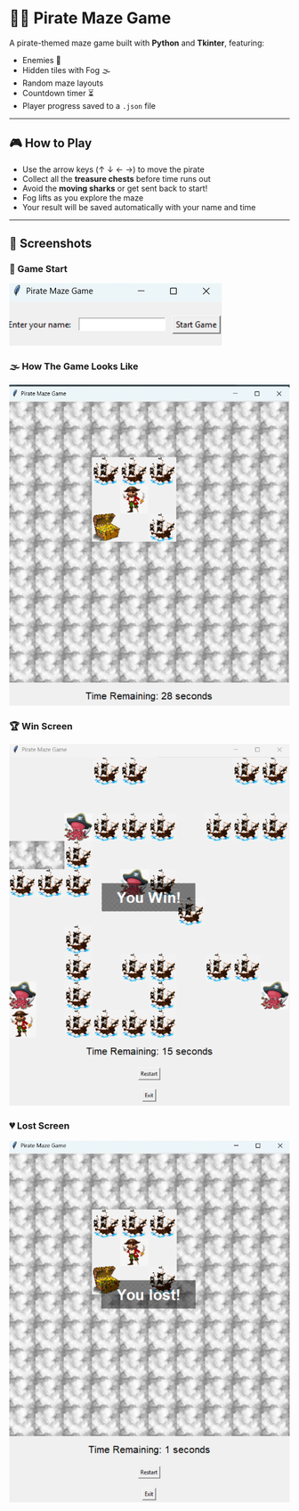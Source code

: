 # 🏴‍☠️ Pirate Maze Game

A pirate-themed maze game built with **Python** and **Tkinter**, featuring:
- Enemies 🦈
- Hidden tiles with Fog  🌫️
- Random maze layouts
- Countdown timer ⏳
- Player progress saved to a `.json` file

---

## 🎮 How to Play

- Use the arrow keys (↑ ↓ ← →) to move the pirate
- Collect all the **treasure chests** before time runs out
- Avoid the **moving sharks** or get sent back to start!
- Fog lifts as you explore the maze
- Your result will be saved automatically with your name and time

---

## 🎨 Screenshots

### 🏴 Game Start
![Game Start](screenshots/game-start.png)

### 🌫️ How The Game Looks Like
![Game Window](screenshots/game.png)

### 🏆 Win Screen
![Win Screen](screenshots/win.png)

### 💔 Lost Screen
![Lost Screen](screenshots/lost.png)




